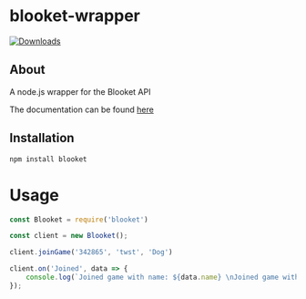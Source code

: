 # blooket-wrapper
[![Downloads](https://img.shields.io/npm/dm/blooket.svg?style=flat-square)](https://npmjs.org/package/blooket)
## About
A node.js wrapper for the Blooket API

The documentation can be found [here](https://github.com/glixzzy/blooket-wrapper/blob/main/Documentation.md)

## Installation

```sh-session
npm install blooket
```

# Usage

```js
const Blooket = require('blooket')

const client = new Blooket();

client.joinGame('342865', 'twst', 'Dog')

client.on('Joined', data => {
    console.log(`Joined game with name: ${data.name} \nJoined game with blook: ${data.blook}`)
});
```
